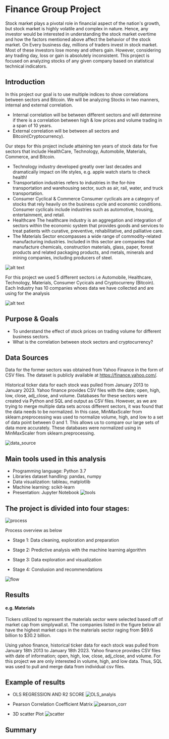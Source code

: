 
# Finance Group Project

Stock market plays a pivotal role in financial aspect of the nation's growth, but stock market is highly volatile and complex in nature. Hence, any investor would be interested in understanding the stock market overtime and how the factors mentioned above affect
the behavior of the stock market.
On Every business day, millions of traders invest in stock market. Most of these investors lose money and others gain. However, considering any trading day, loss or gain is absolutely inconsistent.
This project is focused on analyzing stocks of any given company based on statistical technical
indicators.

## Introduction
In this project our goal is to use multiple indices to show correlations between sectors and Bitcoin. We will be analyzing Stocks in two manners, internal and external correlation. 
* Internal correlation will be between different sectors and will determine if there is a correlation between high & low prices and volume trading in a span of 10 years. 
* External correlation will be between all sectors and Bitcoin(Cryptocurrency). 

Our steps for this project include attaining ten years of stock data for five sectors that include HealthCare, Technology, Automobile, Materials, Commerce, and Bitcoin. 

- Technology industry developed greatly over last decades and dramatically impact on life styles, e.g. apple watch starts to check health!
- Transportation industries refers to industries in the for-hire transportation and warehousing sector, such as air, rail, water, and truck transportation.
- Consumer Cyclical & Commerce Consumer cyclicals are a category of stocks that rely heavily on the business cycle and economic conditions. Consumer cyclicals include industries such as automotive, housing, entertainment, and retail.
- Healthcare The healthcare industry is an aggregation and integration of sectors within the economic system that provides goods and services to treat patients with curative, preventive, rehabilitative, and palliative care.
- The Materials Sector encompasses a wide range of commodity-related manufacturing industries. Included in this sector are companies that manufacture chemicals, construction materials, glass, paper, forest products and related packaging products, and metals, minerals and mining companies, including producers of steel.

![alt text](Resources/Images/stock_data.png)


For this project we used 5 different sectors i.e Automobile, Healthcare, Technology, Materials, Consumer Cycicals and Cryptocurreny (Bitcoin). Each Industry has 10 companies whoes data we have collected and are using for the analysis 

![alt text](Resources/Images/Industries.png)

## Purpose & Goals
- To understand the effect of stock prices on trading volume for different business sectors.
- What is the correlation between stock sectors and cryptocurrency? 

## Data Sources

Data for the former sectors was obtained from Yahoo Finance in the form of CSV files.
The dataset is publicly available at https://finance.yahoo.com/.

Historical ticker data for each stock was pulled from January 2013 to January 2023. Yahoo finance provides CSV files with the date; open, high, low, close, adj_close, and volume.
Databases for these sectors were created via Python and SQL and output as CSV files.
However, as we are trying to merge multiple data sets across different sectors, it was found that the data needs to be normalized. In this case, MinMaxScaler from sklearn.preprocessing was used to normalize volume, high, and low to a set of data point between 0 and 1. This allows us to compare our large sets of data more accurately.  These databases were normalized using in MinMaxScaler from sklearn.preprocessing.

![data_source](Resources/images/data_source.png)

## Main tools used in this analysis
* Programming language: Python 3.7
* Libraries dataset handling: pandas, numpy
* Data visualization: tableau, matplotlib
* Machine learning: scikit-learn
* Presentation: Jupyter Notebook
![tools](Resources/images/tools.png)

## The project is divided into four stages:
![process](Resources/images/process.png)

Process overview as below
*	Stage 1: Data cleaning, exploration and preparation

*	Stage 2: Predictive analysis with the machine learning algorithm 

*	Stage 3: Data exploration and visualization

*	Stage 4: Conslusion and recommendations

![flow](Resources/images/flow.png)

## Results 

#### e.g. Materials 
Tickers utilized to represent the materials sector were selected based off of market cap from simplywall.st. The companies listed in the figure below all have the highest market caps in the materials sector raging from $69.6 billion to $30.2 billion.

Using yahoo finance, historical ticker data for each stock was pulled from January 18th 2013 to January 18th 2023. Yahoo finance provides CSV files with date of information; open, high, low, close, adj_close, and volume. For this project we are only interested in volume, high, and low data. Thus, SQL was used to pull and merge data from individual csv files.

## Example of results
- OLS REGRESSION AND R2 SCORE
![OLS_analyis](Resources/images/OLS_analyis.png)

- Pearson Correlation Coefficient Matrix
![pearson_corr](Resources/images/pearson_corr.png)

- 3D scatter Plot
![scatter](Resources/images/scatter.png)

## Summary









